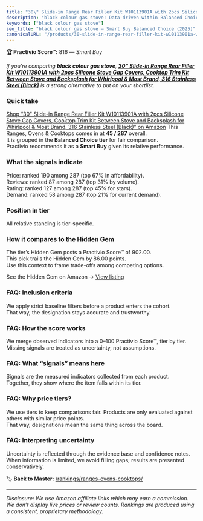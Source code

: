 ```yaml
---
title: "30\" Slide-in Range Rear Filler Kit W10113901A with 2pcs Silicone Stove Gap Covers, Cooktop Trim Kit Between Stove and Backsplash for Whirlpool & Most Brand, 316 Stainless Steel (Black)"
description: "black colour gas stove: Data-driven within Balanced Choice ranking using the Practivio Score™. Positioned by quality, value, demand, findability, momentum."
keywords: ["black colour gas stove"]
seo_title: "black colour gas stove — Smart Buy Balanced Choice (2025)"
canonicalURL: "/products/30-slide-in-range-rear-filler-kit-w10113901a-with-2pcs-silicone-stove-gap-covers-cooktop-trim-kit-between-stove-and-backsplash-for-whirlpool-most-brand-316-stainless-steel-black-B0CXSZY78B/"
---
```


**🏆 Practivio Score™:** 816 — _Smart Buy_


*If you're comparing **black colour gas stove**, **[30" Slide-in Range Rear Filler Kit W10113901A with 2pcs Silicone Stove Gap Covers, Cooktop Trim Kit Between Stove and Backsplash for Whirlpool & Most Brand, 316 Stainless Steel (Black)](https://www.amazon.com/dp/B0CXSZY78B?tag=practivio-20)** is a strong alternative to put on your shortlist.*
### Quick take
[Shop “30" Slide-in Range Rear Filler Kit W10113901A with 2pcs Silicone Stove Gap Covers, Cooktop Trim Kit Between Stove and Backsplash for Whirlpool & Most Brand, 316 Stainless Steel (Black)” on Amazon](https://www.amazon.com/dp/B0CXSZY78B?tag=practivio-20)
This Ranges, Ovens & Cooktops comes in at **45 / 287** overall.  
It is grouped in the **Balanced Choice tier** for fair comparison.  
Practivio recommends it as a **Smart Buy** given its relative performance.

### What the signals indicate
Price: ranked 190 among 287 (top 67% in affordability).  
Reviews: ranked 87 among 287 (top 31% by volume).  
Rating: ranked 127 among 287 (top 45% for stars).  
Demand: ranked 58 among 287 (top 21% for current demand).

### Position in tier
All relative standing is tier-specific.

### How it compares to the Hidden Gem
The tier’s Hidden Gem posts a Practivio Score™ of 902.00.  
This pick trails the Hidden Gem by 86.00 points.  
Use this context to frame trade-offs among competing options.  

See the Hidden Gem on Amazon → [View listing](https://www.amazon.com/dp/B0824W5FWS?tag=practivio-20)

### FAQ: Inclusion criteria
We apply strict baseline filters before a product enters the cohort.  
That way, the designation stays accurate and trustworthy.

### FAQ: How the score works
We merge observed indicators into a 0–100 Practivio Score™, tier by tier.  
Missing signals are treated as uncertainty, not assumptions.

### FAQ: What “signals” means here
Signals are the measured indicators collected from each product.  
Together, they show where the item falls within its tier.

### FAQ: Why price tiers?
We use tiers to keep comparisons fair. Products are only evaluated against others with similar price points.  
That way, designations mean the same thing across the board.

### FAQ: Interpreting uncertainty
Uncertainty is reflected through the evidence base and confidence notes.  
When information is limited, we avoid filling gaps; results are presented conservatively.


🏷️ **Back to Master:** [/rankings/ranges-ovens-cooktops/](/rankings/ranges-ovens-cooktops/)

---
_Disclosure: We use Amazon affiliate links which may earn a commission. We don’t display live prices or review counts. Rankings are produced using a consistent, proprietary methodology._
